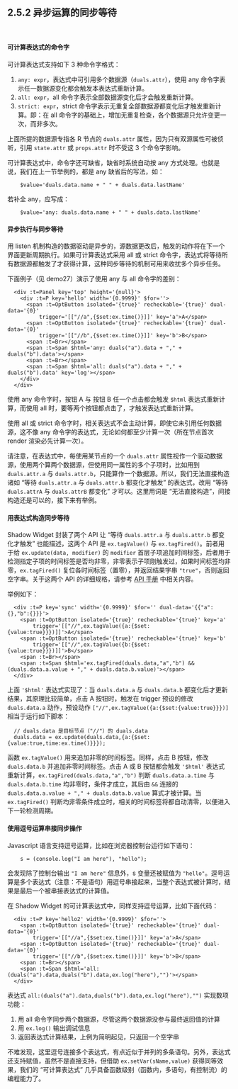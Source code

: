 2.5.2 异步运算的同步等待
----------------------

&nbsp;

#### 可计算表达式的命令字

可计算表达式支持如下 3 种命令字格式：

1. `any: expr`，表达式中可引用多个数据源（`duals.attr`），使用 any 命令字表示任一数据源变化都会触发本表达式重新计算。
2. `all: expr`，all 命令字表示全部数据源变化后才会触发重新计算。
3. `strict: expr`，strict 命令字表示无重复全部数据源都变化后才触发重新计算。即：在 all 命令字的基础上，增加无重复检查，各个数据源只允许变更一次，而非多次。

上面所提的数据源专指各 R 节点的 `duals.attr` 属性，因为只有双源属性可被侦听，引用 `state.attr` 或 `props.attr` 时不受这 3 个命令字影响。

可计算表达式中，命令字还可缺省，缺省时系统自动按 any 方式处理。也就是说，我们在上一节举例的，都是 any 缺省后的写法，如：

```
    $value='duals.data.name + " " + duals.data.lastName'
```

若补全 any，应写成：

```
    $value='any: duals.data.name + " " + duals.data.lastName'
```

#### 异步执行与同步等待

用 listen 机制构造的数据驱动是异步的，源数据更改后，触发的动作将在下一个界面更新周期执行。如果可计算表达式采用 all 或 strict 命令字，表达式将等待所有数据源都触发了才获得计算，这种同步等待的机制可用来收扰多个异步任务。

下面例子（见 demo27）演示了使用 any 与 all 命令字的差别：
 
```
  <div :t=Panel key='top' height='{null}'>
    <div :t=P key='hello' width='{0.9999}' $for=''>
      <span :t=OptButton isolated='{true}' recheckable='{true}' dual-data='{0}' 
          trigger='[["//a",{$set:ex.time()}]]' key='a'>A</span>
      <span :t=OptButton isolated='{true}' recheckable='{true}' dual-data='{0}' 
          trigger='[["//b",{$set:ex.time()}]]' key='b'>B</span>
      <span :t=Br></span>
      <span :t=Span $html='any: duals("a").data + "," + duals("b").data'></span>
      <span :t=Br></span>
      <span :t=Span $html='all: duals("a").data + "," + duals("b").data' key='log'></span>
    </div>
  </div>
```

使用 any 命令字时，按钮 A 与 按钮 B 任一个点击都会触发 `$html` 表达式重新计算，而使用 all 时，要等两个按钮都点击了，才触发表达式重新计算。

使用 all 或 strict 命令字时，相关表达式不会主动计算，即使它未引用任何数据源，这不像 any 命令字的表达式，无论如何都至少计算一次（所在节点首次 render 渲染必先计算一次）。

请注意，在表达式中，每使用某节点的一个 `duals.attr` 属性视作一个驱动数据源，使用两个算两个数据源，但使用同一属性的多个子项时，比如用到 `duals.attr.a` 与 `duals.attr.b`，只能算作一个数据源。所以，我们无法直接构造诸如 “等待 `duals.attr.a` 与 `duals.attr.b` 都变化才触发” 的表达式，改用 “等待 `duals.attrA` 与 `duals.attrB` 都变化” 才可以。这里用词是 “无法直接构造”，间接构造还是可以的，接下来有举例。

#### 用表达式构造同步等待

Shadow Widget 封装了两个 API 让 “等待 `duals.attr.a` 与 `duals.attr.b` 都变化才触发”  也能描述，这两个 API 是 `ex.tagValue()` 与 `ex.tagFired()`。前者用于给 `ex.update(data, modifier)` 的 `modifier` 首层子项追加时间标签，后者用于检测指定子项的时间标签是否均非零，非零表示子项刚触发过，如果时间标签均非零，`ex.tagFired()` 复位各时间标签（置零），并返回结果字串 `"true"`，否则返回空字串。关于这两个 API 的详细规格，请参考 [API 手册](#4.) 中相关内容。

举例如下：

```
  <div :t=P key='sync' width='{0.9999}' $for='' dual-data='{{"a":{},"b":{}}}'>
    <span :t=OptButton isolated='{true}' recheckable='{true}' key='a'
        trigger='[["//",ex.tagValue({a:{$set:{value:true}}})]]'>A</span>
    <span :t=OptButton isolated='{true}' recheckable='{true}' key='b'
        trigger='[["//",ex.tagValue({b:{$set:{value:true}}})]]'>B</span>
    <span :t=Br></span>
    <span :t=Span $html='ex.tagFired(duals.data,"a","b") && (duals.data.a.value + "," + duals.data.b.value)'></span>
  </div>
```

上面 `'$html'` 表达式实现了：当 `duals.data.a` 与 `duals.data.b` 都变化后才更新结果，其原理比较简单，点击 A 按钮时，触发在 trigger 预设的修改 `duals.data.a` 动作，预设动作 `["//",ex.tagValue({a:{$set:{value:true}}})]` 相当于运行如下脚本：

```
  // duals.data 是目标节点（"//"）的 duals.data
  duals.data = ex.update(duals.data,{a:{$set:{value:true,time:ex.time()}}});
```

函数 `ex.tagValue()` 用来追加非零的时间标签。同样，点击 B 按钮，修改 `duals.data.b` 并追加非零时间标签。点击 A 或 B 按钮都会触发 `'$html'` 表达式重新计算，`ex.tagFired(duals.data,"a","b")` 判断 `duals.data.a.time` 与 `duals.data.b.time` 均非零时，条件才成立，其后由 `&&` 连接的 `duals.data.a.value + "," + duals.data.b.value` 算式才被计算。当 `ex.tagFired()` 判断均非零条件成立时，相关的时间标签将都自动清零，以便进入下一轮检测周期。

#### 使用逗号运算串接同步操作

Javascript 语言支持逗号运算，比如在浏览器控制台运行如下语句：

```
    s = (console.log("I am here"), "hello");
```

会发现除了控制台输出 `"I am here"` 信息外，s 变量还被赋值为 `"hello"`。逗号运算是多个表达式（注意：不是语句）用逗号串接起来，当整个表达式被计算时，结果是最后一个被串接表达式的计算值。

在 Shadow Widget 的可计算表达式中，同样支持逗号运算，比如下面代码：

```
  <div :t=P key='hello2' width='{0.9999}' $for=''>
    <span :t=OptButton isolated='{true}' recheckable='{true}' dual-data='{0}' 
        trigger='[["//a",{$set:ex.time()}]]' key='a'>A</span>
    <span :t=OptButton isolated='{true}' recheckable='{true}' dual-data='{0}' 
        trigger='[["//b",{$set:ex.time()}]]' key='b'>B</span>
    <span :t=Br></span>
    <span :t=Span $html='all:(duals("a").data,duals("b").data,ex.log("here"),"")'></span>
  </div>
```

表达式 `all:(duals("a").data,duals("b").data,ex.log("here"),"")` 实现数项功能：

1. 用 all 命令字同步两个数据源，尽管这两个数据源没参与最终返回值的计算
2. 用 `ex.log()` 输出调试信息
3. 返回表达式计算结果，上例为简明起见，只返回一个空字串

不难发现，这里逗号连接多个表达式，有点近似于并列的多条语句。另外，表达式还支持赋值，虽然不是直接支持，但借助 `ex.setVar(sName,value)` 获得同等效果，我们的 “可计算表达式” 几乎具备函数级别（函数内，多语句，有控制流）的编程能力了。

&nbsp;
